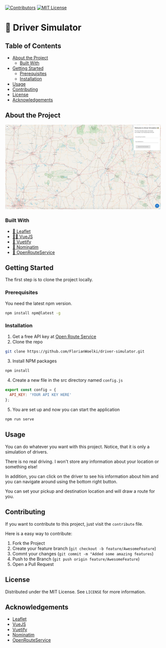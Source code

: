 [![Contributors][contributors-shield]]()
[![MIT License][license-shield]][license-url]

# 🚖 Driver Simulator

## Table of Contents

* [About the Project](#about-the-project)
  * [Built With](#built-with)
* [Getting Started](#getting-started)
  * [Prerequisites](#prerequisites)
  * [Installation](#installation)
* [Usage](#usage)
* [Contributing](#contributing)
* [License](#license)
* [Acknowledgements](#acknowledgements)


## About the Project

[![Header of Product][product-screenshot]](https://florianwoelki.github.io/driver-simulator/#/)

### Built With
* [🍃 Leaflet](https://leafletjs.com/)
* [👨‍💻 VueJS](https://vuejs.org)
* [📁 Vuetify](https://vuetifyjs.com/en/)
* [🏁 Nominatim](https://nominatim.openstreetmap.org/)
* [🧭 OpenRouteService](https://openrouteservice.org/)



## Getting Started

The first step is to clone the project locally.

### Prerequisites

You need the latest npm version.
```sh
npm install npm@latest -g
```



### Installation

1. Get a free API key at [Open Route Service](https://openrouteservice.org)
2. Clone the repo
```sh
git clone https://github.com/FlorianWoelki/driver-simulator.git
```
3. Install NPM packages
```sh
npm install
```
4. Create a new file in the src directory named `config.js`
```js
export const config = {
  API_KEY: 'YOUR API KEY HERE'
};
```
5. You are set up and now you can start the application
```sh
npm run serve
```



## Usage

You can do whatever you want with this project. Notice, that it is only a simulation of drivers.

There is no real driving. I won't store any information about your location or something else!

In addition, you can click on the driver to see his information about him and you can navigate around using the bottom right button.

You can set your pickup and destination location and will draw a route for you.



## Contributing

If you want to contribute to this project, just visit the `contribute` file.

Here is a easy way to contribute:
1. Fork the Project
2. Create your feature branch (`git checkout -b feature/AwesomeFeature`)
3. Commt your changes (`git commit -m "Added some amazing features`)
4. Push to the Branch (`git push origin feature/AwesomeFeature`)
5. Open a Pull Request



## License

Distributed under the MIT License. See `LICENSE` for more information.



## Acknowledgements
* [Leaflet](https://leafletjs.com/)
* [VueJS](https://vuejs.org)
* [Vuetify](https://vuetifyjs.com/en/)
* [Nominatim](https://nominatim.openstreetmap.org/)
* [OpenRouteService](https://openrouteservice.org/)



<!-- MARKDOWN LINKS -->
[contributors-shield]: https://img.shields.io/badge/contributors-1-orange.svg?style=flat-square
[license-shield]: https://img.shields.io/badge/license-MIT-blue.svg?style=flat-square
[license-url]: https://choosealicense.com/licenses/mit
[product-screenshot]: https://raw.githubusercontent.com/FlorianWoelki/driver-simulator/master/header.png
